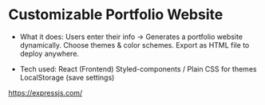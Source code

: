 # Customizable Portfolio Website

- What it does:
  Users enter their info → Generates a portfolio website dynamically.
  Choose themes & color schemes.
  Export as HTML file to deploy anywhere.

- Tech used:
  React (Frontend)
  Styled-components / Plain CSS for themes
  LocalStorage (save settings)

https://expressjs.com/

